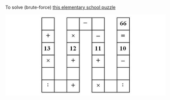 To solve (brute-force) [this elementary school puzzle](http://www.ouest-france.fr/leditiondusoir/data/493/reader/reader.html?t=1432311451485#!preferred/1/package/493/pub/494/page/20)

![Problem](https://raw.githubusercontent.com/maur1th/ce2-puzzle/master/Image-1024-1024-112469.jpg)
